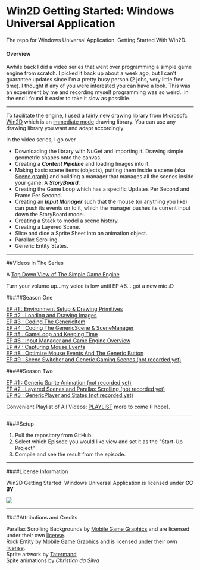 # Win2D Getting Started: Windows Universal Application

The repo for Windows Universal Application: Getting Started With Win2D.

#### Overview

Awhile back I did a video series that went over programming a simple game engine from scratch.  I picked it back up about a week ago, but I can't guarantee updates since I'm a pretty busy person (2 jobs, very little free time).  I thought if any of you were interested you can have a look.  This was an experiment by me and recording myself programming was so weird.. in the end I found it easier to take it slow as possible.

---

To facilitate the engine, I used a fairly new drawing library from Microsoft:  [Win2D](https://github.com/Microsoft/Win2D) which is an [immediate mode](https://en.wikipedia.org/wiki/Immediate_mode_%28computer_graphics%29) drawing library.  You can use any drawing library you want and adapt accordingly.

In the video series, I go over

* Downloading the library with NuGet and importing it.  Drawing simple geometric shapes onto the canvas.<br>
* Creating a ***Content Pipeline*** and loading Images into it.<br>
* Making basic scene items (objects), putting them inside a scene (aka [Scene graph](https://en.wikipedia.org/wiki/Scene_graph)) and building a manager that manages all the scenes inside your game: A ***StoryBoard***.<br>
* Creating the Game Loop which has a specific Updates Per Second and Frame Per Second.<br>
* Creating an ***Input Manager*** such that the mouse (or anything you like) can push its events on to it, which the manager pushes its current input down the StoryBoard model.<br>
* Creating a Stack to model a scene history.<br>
* Creating a Layered Scene.<br>
* Slice and dice a Sprite Sheet into an animation object.<br>
* Parallax Scrolling.<br>
* Generic Entity States.<br>

---

##Videos In The Series

A [Top Down View of The Simple Game Engine](http://i.imgur.com/bfIDTZ4.png)

Turn your volume up...my voice is low until EP #6... got a new mic :D

#####Season One

[EP #1 : Environment Setup & Drawing Primitives](https://www.youtube.com/watch?v=YtxHU5LWwTE)  
[EP #2 : Loading and Drawing Images](https://www.youtube.com/watch?v=uglDsbkjCio)  
[EP #3 : Coding The GenericItem](https://www.youtube.com/watch?v=uHpONsFCKkM)  
[EP #4 : Coding The GenericScene & SceneManager](https://www.youtube.com/watch?v=-rgE7nWKj8Q)  
[EP #5 : GameLoop and Keeping Time](https://www.youtube.com/watch?v=c2l5h_JGAog)  
[EP #6 : Input Manager and Game Engine Overview](https://www.youtube.com/watch?v=rNi2zigDIwA)  
[EP #7 : Capturing Mouse Events](https://www.youtube.com/watch?v=7cgOPd_JZx8)  
[EP #8 : Optimize Mouse Events And The Generic Button](https://www.youtube.com/watch?v=enxoZUkkXn4)  
[EP #9 : Scene Switcher and Generic Gaming Scenes (not recorded yet)](https://www.youtube.com/playlist?list=PLNVD5azsNYNsCp5WYZiZlbg0MXvVAmsd1)  

#####Season Two

[EP #1 : Generic Sprite Animation (not recorded yet)](https://www.youtube.com/playlist?list=PLNVD5azsNYNsCp5WYZiZlbg0MXvVAmsd1)  
[EP #2 : Layered Scenes and Parallax Scrolling (not recorded yet)](https://www.youtube.com/playlist?list=PLNVD5azsNYNsCp5WYZiZlbg0MXvVAmsd1)   
[EP #3 : GenericPlayer and States (not recorded yet)](https://www.youtube.com/playlist?list=PLNVD5azsNYNsCp5WYZiZlbg0MXvVAmsd1)


Convenient Playlist of All Videos: [PLAYLIST](https://www.youtube.com/playlist?list=PLNVD5azsNYNsCp5WYZiZlbg0MXvVAmsd1) more to come (I hope).

---

####Setup

1. Pull the repository from GitHub.
2. Select which Episode you would like view and set it as the "Start-Up Project"
3. Compile and see the result from the episode.

---

####License Information

Win2D Getting Started: Windows Universal Application is licensed under **CC BY**

<a href="https://creativecommons.org/licenses/by/4.0/"><img src="https://licensebuttons.net/l/by/3.0/88x31.png"></a>

---

####Attributions and Credits

Parallax Scrolling Backgrounds by <a href="https://mobilegamegraphics.com">Mobile Game Graphics</a> and are licensed under their own <a href="https://mobilegamegraphics.com/license-terms/">license</a>.<br>
Rock Entity by <a href="https://mobilegamegraphics.com">Mobile Game Graphics</a> and is licensed under their own <a href="https://mobilegamegraphics.com/license-terms/">license</a>.<br>
Sprite artwork by <a href="http://opengameart.org/users/tatermand">Tatermand</a><br>
Spite animations by *Christian da Silva*<br>





